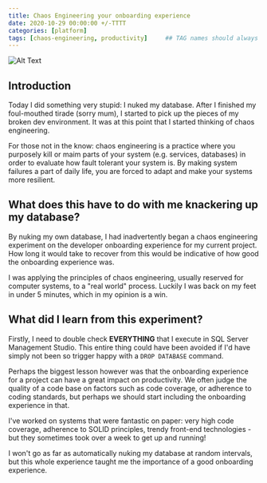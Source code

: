 ```yaml
---
title: Chaos Engineering your onboarding experience
date: 2020-10-29 00:00:00 +/-TTTT
categories: [platform]
tags: [chaos-engineering, productivity]     ## TAG names should always be lowercase
---
```

![Alt Text](https://dev-to-uploads.s3.amazonaws.com/i/z65k2d7dvmb6ng4a85ia.png)

## Introduction

Today I did something very stupid: I nuked my database. After I finished my foul-mouthed tirade (sorry mum), I started to pick up the pieces of my broken dev environment. It was at this point that I started thinking of chaos engineering.

For those not in the know: chaos engineering is a practice where you purposely kill or maim parts of your system (e.g. services, databases) in order to evaluate how fault tolerant your system is. By making system failures a part of daily life, you are forced to adapt and make your systems more resilient.

## What does this have to do with me knackering up my database?

By nuking my own database, I had inadvertently began a chaos engineering experiment on the developer onboarding experience for my current project. How long it would take to recover from this would be indicative of how good the onboarding experience was.

I was applying the principles of chaos engineering, usually reserved for computer systems, to a "real world" process. Luckily I was back on my feet in under 5 minutes, which in my opinion is a win.

## What did I learn from this experiment?

Firstly, I need to double check **EVERYTHING** that I execute in SQL Server Management Studio. This entire thing could have been avoided if I'd have simply not been so trigger happy with a `DROP DATABASE` command.

Perhaps the biggest lesson however was that the onboarding experience for a project can have a great impact on productivity. We often judge the quality of a code base on factors such as code coverage, or adherence to coding standards, but perhaps we should start including the onboarding experience in that. 

I've worked on systems that were fantastic on paper: very high code coverage, adherence to SOLID principles, trendy front-end technologies - but they sometimes took over a week to get up and running!

I won't go as far as automatically nuking my database at random intervals, but this whole experience taught me the importance of a good onboarding experience.
